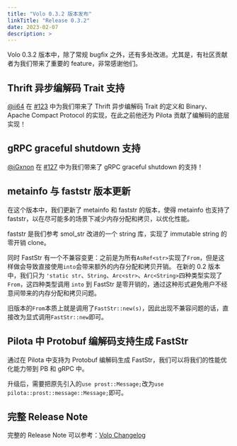 ```yaml
---
title: "Volo 0.3.2 版本发布"
linkTitle: "Release 0.3.2"
date: 2023-02-07
description: >
---
```


Volo 0.3.2 版本中，除了常规 bugfix 之外，还有多处改进。尤其是，有社区贡献者为我们带来了重要的 feature，非常感谢他们。

## Thrift 异步编解码 Trait 支持

[@ii64](https://github.com/ii64) 在 [#123](https://github.com/cloudwego/volo/pull/123) 中为我们带来了 Thrift 异步编解码 Trait 的定义和 Binary、Apache Compact Protocol 的实现，在此之前他还为 Pilota 贡献了编解码的底层实现！

## gRPC graceful shutdown 支持

[@iGxnon](https://github.com/iGxnon) 在 [#127](https://github.com/cloudwego/volo/pull/127) 中为我们带来了 gRPC graceful shutdown 的支持！

## metainfo 与 faststr 版本更新

在这个版本中，我们更新了 metainfo 和 faststr 的版本，使得 metainfo 也支持了 faststr，以在尽可能多的场景下减少内存分配和拷贝，以优化性能。

faststr 是我们参考 smol_str 改进的一个 string 库，实现了 immutable string 的零开销 clone。

同时 FastStr 有一个不兼容变更：之前是为所有`AsRef<str>`实现了`From`，但是这样做会导致直接使用`into`会带来额外的内存分配和拷贝开销。
在新的 0.2 版本中，我们只为 `'static str`、`String`、`Arc<str>`、`Arc<String>`四种类型实现了`From`，这四种类型调用 `into` 到 FastStr 是零开销的，通过这种形式避免用户不经意间带来的内存分配和拷贝问题。

旧版本的`From`本质上就是调用了`FastStr::new(s)`，因此出现不兼容问题的话，直接改为显式调用`FastStr::new`即可。

## Pilota 中 Protobuf 编解码支持生成 FastStr

通过在 Pilota 中支持为 Protobuf 编解码生成 FastStr，我们可以将我们的性能优化能力带到 PB 和 gRPC 中。

升级后，需要把原先引入的`use prost::Message;`改为`use pilota::prost::message::Message;`即可。

## 完整 Release Note

完整的 Release Note 可以参考：[Volo Changelog](https://github.com/cloudwego/volo/compare/volo-0.3.0...volo-0.3.2)
